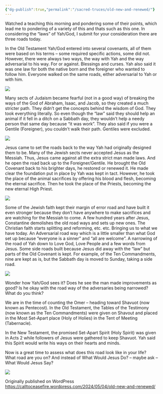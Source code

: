```yaml
---
{"dg-publish":true,"permalink":"/sacred-truces/old-new-and-renewed/"}
---
```



Watched a teaching this morning and pondering some of their points, which lead me to pondering of a variety of this and thats such as this one. In considering the “laws” of Yah/God, I submit for your consideration there are three roads today.

In the Old Testament Yah/God entered into several covenants, all of them were based on his terms – some required specific actions, some did not. However, there were always two ways, the way with Yah and the way adversarial to his way. For or against. Blessings and curses. Yah also said it was one law for both the native born and the foreigner who wanted to follow him. Everyone walked on the same roads, either adversarial to Yah or with him.

![](https://calltoceasefire.wordpress.com/wp-content/uploads/2024/05/image.png)

Many sects of Judaism became fearful (not in a good way) of breaking the ways of the God of Abraham, Isaac, and Jacob, so they created a much stricter path. They didn’t get the concepts behind the wisdom of God. They took everything literally. So even though the “law” said they should help an animal if it fell in a ditch on a Sabbath day, they wouldn’t help a needy person that same day because “it was work”. They also said if you were a Gentile (Foreigner), you couldn’t walk their path. Gentiles were excluded.

![](https://calltoceasefire.wordpress.com/wp-content/uploads/2024/05/image-5.png)

Jesus came to set the roads back to the way Yah had originally designed them to be. Many of the Jewish sects never accepted Jesus as the Messiah. Thus, Jesus came against all the extra strict man made laws. And he open the road back up to the Foreigner/Gentile. He brought the Old Covenant back to his brighter days, he restored or renewed it. He made clear the foundation put in place by Yah was kept in tact. However, he took the place of the animal sacrifices by offering his blood and flesh, becoming the eternal sacrifice. Then he took the place of the Priests, becoming the new eternal High Priest.

![](https://calltoceasefire.wordpress.com/wp-content/uploads/2024/05/image-2.png)

Some of the Jewish faith kept their margin of error road and have built it even stronger because they don’t have anywhere to make sacrifices and are watching for the Messiah to come. A few hundred years after Jesus, Constantine demolishes the old road ways and sets up new ones. The Christian faith starts splitting and reforming, etc. etc. Bringing us to what we have today. An Adversarial road way which is a little smaller than what God set up because “everyone is a sinner” and “all are welcome”. A narrowing of the road of Yah down to Love God, Love People and a few words from Jesus. Some side roads built because Jesus did away with the “law” but parts of the Old Covenant is kept. For example, of the Ten Commandments, nine are kept as is, but the Sabbath day is moved to Sunday, taking a side road.

![](https://calltoceasefire.wordpress.com/wp-content/uploads/2024/05/image-4.png)

Wonder how Yah/God sees it? Does he see the man made improvements as good? Is he okay with the road way of the adversaries being narrowed? What do you think?

We are in the time of counting the Omer – heading toward Shavuot (now known as Pentecost). In the Old Testament, the Tables of the Testimony (now known as the Ten Commandments) were given on Shavout and placed in the Most Set-Apart place (Holy of Holies) in the Tent of Meeting (Tabernacle).

In the New Testament, the promised Set-Apart Spirit (Holy Spirit) was given in Acts 2 while followers of Jesus were gathered to keep Shavuot. Yah said this Spirit would write his ways on their hearts and minds.

Now is a great time to assess what does this road look like in your life? What road are you on? And instead of What Would Jesus Do? – maybe ask – What Would Jesus Say?

![](https://calltoceasefire.wordpress.com/wp-content/uploads/2024/05/image-2.png)

Originally published on WordPress https://calltoceasefire.wordpress.com/2024/05/04/old-new-and-renewed/
